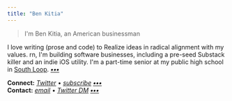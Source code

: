 ```yaml
---
title: "Ben Kitia"
---
```


> I'm Ben Kitia, an American businessman

I love writing (prose and code) to Realize ideas in radical alignment with my values. rn, I'm building software businesses, including a pre-seed Substack killer and an indie iOS utility. I'm a part-time senior at my public high school in [South Loop](https://www.flickr.com/search/?sort=interestingness-desc&safe_search=1&text=southloop&view_all=1). **_[•••](/about)_**

**Connect:** _[Twitter](https://twitter.com/benkitia)_ • _[subscribe](/subscribe)_ **_[•••](/connect)_**  
**Contact:** _[email](https://www.kitia.net/email)_ • _[Twitter DM](https://twitter.com/messages/compose?recipient_id=1188270454303277056)_ **_[•••](/contact)_**
